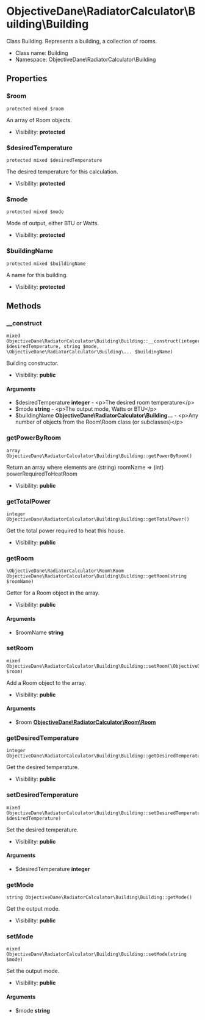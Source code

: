 ObjectiveDane\RadiatorCalculator\Building\Building
===============

Class Building. Represents a building, a collection of rooms.




* Class name: Building
* Namespace: ObjectiveDane\RadiatorCalculator\Building





Properties
----------


### $room

    protected mixed $room

An array of Room objects.



* Visibility: **protected**


### $desiredTemperature

    protected mixed $desiredTemperature

The desired temperature for this calculation.



* Visibility: **protected**


### $mode

    protected mixed $mode

Mode of output, either BTU or Watts.



* Visibility: **protected**


### $buildingName

    protected mixed $buildingName

A name for this building.



* Visibility: **protected**


Methods
-------


### __construct

    mixed ObjectiveDane\RadiatorCalculator\Building\Building::__construct(integer $desiredTemperature, string $mode, \ObjectiveDane\RadiatorCalculator\Building\... $buildingName)

Building constructor.



* Visibility: **public**


#### Arguments
* $desiredTemperature **integer** - &lt;p&gt;The desired room temperature&lt;/p&gt;
* $mode **string** - &lt;p&gt;The output mode, Watts or BTU&lt;/p&gt;
* $buildingName **ObjectiveDane\RadiatorCalculator\Building\...** - &lt;p&gt;Any number of objects from the Room\Room class (or subclasses)&lt;/p&gt;



### getPowerByRoom

    array ObjectiveDane\RadiatorCalculator\Building\Building::getPowerByRoom()

Return an array where elements are (string) roomName => (int) powerRequiredToHeatRoom



* Visibility: **public**




### getTotalPower

    integer ObjectiveDane\RadiatorCalculator\Building\Building::getTotalPower()

Get the total power required to heat this house.



* Visibility: **public**




### getRoom

    \ObjectiveDane\RadiatorCalculator\Room\Room ObjectiveDane\RadiatorCalculator\Building\Building::getRoom(string $roomName)

Getter for a Room object in the array.



* Visibility: **public**


#### Arguments
* $roomName **string**



### setRoom

    mixed ObjectiveDane\RadiatorCalculator\Building\Building::setRoom(\ObjectiveDane\RadiatorCalculator\Room\Room $room)

Add a Room object to the array.



* Visibility: **public**


#### Arguments
* $room **[ObjectiveDane\RadiatorCalculator\Room\Room](ObjectiveDane-RadiatorCalculator-Room-Room.md)**



### getDesiredTemperature

    integer ObjectiveDane\RadiatorCalculator\Building\Building::getDesiredTemperature()

Get the desired temperature.



* Visibility: **public**




### setDesiredTemperature

    mixed ObjectiveDane\RadiatorCalculator\Building\Building::setDesiredTemperature(integer $desiredTemperature)

Set the desired temperature.



* Visibility: **public**


#### Arguments
* $desiredTemperature **integer**



### getMode

    string ObjectiveDane\RadiatorCalculator\Building\Building::getMode()

Get the output mode.



* Visibility: **public**




### setMode

    mixed ObjectiveDane\RadiatorCalculator\Building\Building::setMode(string $mode)

Set the output mode.



* Visibility: **public**


#### Arguments
* $mode **string**


